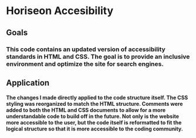 # Horiseon Accesibility

## Goals

### This code contains an updated version of accessibility standards in HTML and CSS. The goal is to provide an inclusive environment and optimize the site for search engines. 

## Application

#### The changes I made directly applied to the code structure itself. The CSS styling was reorganized to match the HTML structure. Comments were added to both the HTML and CSS documents to allow for a more understandable code to build off in the future. Not only is the website more accessible to the user, but the code itself is reformatted to fit the logical structure so that it is more accessible to the coding community. 

